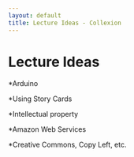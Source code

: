 ```yaml
---
layout: default
title: Lecture Ideas - Collexion
---
```


<div id="page">

# Lecture Ideas

*Arduino


*Using Story Cards


*Intellectual property


*Amazon Web Services


*Creative Commons, Copy Left, etc.

</div>